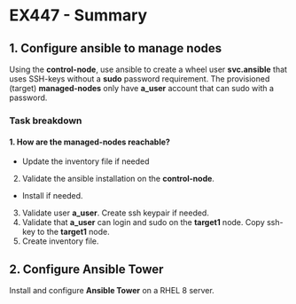 # EX447 - Summary

## 1. Configure ansible to manage nodes
Using the **control-node**, use ansible to create a wheel user **svc.ansible** that uses SSH-keys without a **sudo** password requirement. The provisioned (target) **managed-nodes** only have **a_user** account that can sudo with a password.

### Task breakdown
#### 1. How are the **managed-nodes** reachable?
 - Update the inventory file if needed
2. Validate the ansible installation on the **control-node**. 
 - Install if needed.
3. Validate user **a_user**. Create ssh keypair if needed.
4. Validate that **a_user** can login and sudo on the **target1** node. Copy ssh-key to the **target1** node.
5. Create inventory file. 

## 2. Configure Ansible Tower
Install and configure **Ansible Tower** on a RHEL 8 server.
